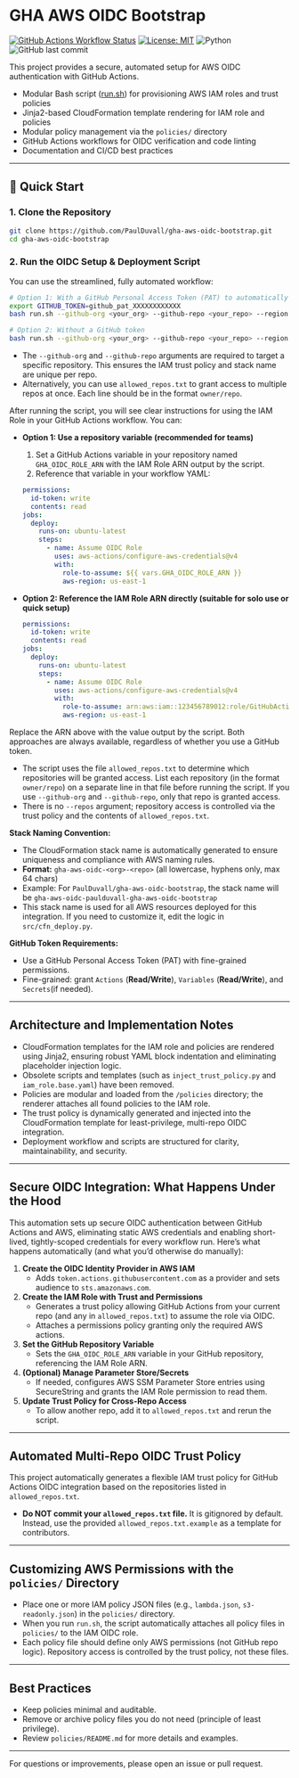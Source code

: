 # GHA AWS OIDC Bootstrap
[![GitHub Actions Workflow Status](https://github.com/PaulDuvall/gha-aws-oidc-bootstrap/actions/workflows/verify_oidc.yml/badge.svg)](https://github.com/PaulDuvall/gha-aws-oidc-bootstrap/actions/workflows/verify_oidc.yml)
[![License: MIT](https://img.shields.io/badge/License-MIT-yellow.svg)](LICENSE)
![Python](https://img.shields.io/badge/python-3.11-blue.svg)
![GitHub last commit](https://img.shields.io/github/last-commit/PaulDuvall/gha-aws-oidc-bootstrap)

This project provides a secure, automated setup for AWS OIDC authentication with GitHub Actions.

- Modular Bash script ([run.sh](run.sh)) for provisioning AWS IAM roles and trust policies
- Jinja2-based CloudFormation template rendering for IAM role and policies
- Modular policy management via the `policies/` directory
- GitHub Actions workflows for OIDC verification and code linting
- Documentation and CI/CD best practices

---

## 🚀 Quick Start

### 1. Clone the Repository

```bash
git clone https://github.com/PaulDuvall/gha-aws-oidc-bootstrap.git
cd gha-aws-oidc-bootstrap
```

### 2. Run the OIDC Setup & Deployment Script

You can use the streamlined, fully automated workflow:

```bash
# Option 1: With a GitHub Personal Access Token (PAT) to automatically set repo variables
export GITHUB_TOKEN=github_pat_XXXXXXXXXXXX
bash run.sh --github-org <your_org> --github-repo <your_repo> --region us-east-1 --github-token $GITHUB_TOKEN

# Option 2: Without a GitHub token
bash run.sh --github-org <your_org> --github-repo <your_repo> --region us-east-1
```

- The `--github-org` and `--github-repo` arguments are required to target a specific repository. This ensures the IAM trust policy and stack name are unique per repo.
- Alternatively, you can use `allowed_repos.txt` to grant access to multiple repos at once. Each line should be in the format `owner/repo`.


After running the script, you will see clear instructions for using the IAM Role in your GitHub Actions workflow. You can:

- **Option 1: Use a repository variable (recommended for teams)**
  1. Set a GitHub Actions variable in your repository named `GHA_OIDC_ROLE_ARN` with the IAM Role ARN output by the script.
  2. Reference that variable in your workflow YAML:

    ```yaml
    permissions:
      id-token: write
      contents: read
    jobs:
      deploy:
        runs-on: ubuntu-latest
        steps:
          - name: Assume OIDC Role
            uses: aws-actions/configure-aws-credentials@v4
            with:
              role-to-assume: ${{ vars.GHA_OIDC_ROLE_ARN }}
              aws-region: us-east-1
    ```

- **Option 2: Reference the IAM Role ARN directly (suitable for solo use or quick setup)**

    ```yaml
    permissions:
      id-token: write
      contents: read
    jobs:
      deploy:
        runs-on: ubuntu-latest
        steps:
          - name: Assume OIDC Role
            uses: aws-actions/configure-aws-credentials@v4
            with:
              role-to-assume: arn:aws:iam::123456789012:role/GitHubActionsOIDCRole
              aws-region: us-east-1
    ```

Replace the ARN above with the value output by the script. Both approaches are always available, regardless of whether you use a GitHub token.

- The script uses the file `allowed_repos.txt` to determine which repositories will be granted access. List each repository (in the format `owner/repo`) on a separate line in that file before running the script. If you use `--github-org` and `--github-repo`, only that repo is granted access.
- There is no `--repos` argument; repository access is controlled via the trust policy and the contents of `allowed_repos.txt`.

**Stack Naming Convention:**
- The CloudFormation stack name is automatically generated to ensure uniqueness and compliance with AWS naming rules.
- **Format:** `gha-aws-oidc-<org>-<repo>` (all lowercase, hyphens only, max 64 chars)
- Example: For `PaulDuvall/gha-aws-oidc-bootstrap`, the stack name will be `gha-aws-oidc-paulduvall-gha-aws-oidc-bootstrap`
- This stack name is used for all AWS resources deployed for this integration. If you need to customize it, edit the logic in `src/cfn_deploy.py`.

**GitHub Token Requirements:**
- Use a GitHub Personal Access Token (PAT) with fine-grained permissions.
- Fine-grained: grant `Actions` (**Read/Write**), `Variables` (**Read/Write**), and `Secrets`(if needed).

---

## Architecture and Implementation Notes

- CloudFormation templates for the IAM role and policies are rendered using Jinja2, ensuring robust YAML block indentation and eliminating placeholder injection logic.
- Obsolete scripts and templates (such as `inject_trust_policy.py` and `iam_role.base.yaml`) have been removed.
- Policies are modular and loaded from the `/policies` directory; the renderer attaches all found policies to the IAM role.
- The trust policy is dynamically generated and injected into the CloudFormation template for least-privilege, multi-repo OIDC integration.
- Deployment workflow and scripts are structured for clarity, maintainability, and security.

---

## Secure OIDC Integration: What Happens Under the Hood

This automation sets up secure OIDC authentication between GitHub Actions and AWS, eliminating static AWS credentials and enabling short-lived, tightly-scoped credentials for every workflow run. Here’s what happens automatically (and what you’d otherwise do manually):

1. **Create the OIDC Identity Provider in AWS IAM**
   - Adds `token.actions.githubusercontent.com` as a provider and sets audience to `sts.amazonaws.com`.
2. **Create the IAM Role with Trust and Permissions**
   - Generates a trust policy allowing GitHub Actions from your current repo (and any in `allowed_repos.txt`) to assume the role via OIDC.
   - Attaches a permissions policy granting only the required AWS actions.
3. **Set the GitHub Repository Variable**
   - Sets the `GHA_OIDC_ROLE_ARN` variable in your GitHub repository, referencing the IAM Role ARN.
4. **(Optional) Manage Parameter Store/Secrets**
   - If needed, configures AWS SSM Parameter Store entries using SecureString and grants the IAM Role permission to read them.
5. **Update Trust Policy for Cross-Repo Access**
   - To allow another repo, add it to `allowed_repos.txt` and rerun the script.

---

## Automated Multi-Repo OIDC Trust Policy

This project automatically generates a flexible IAM trust policy for GitHub Actions OIDC integration based on the repositories listed in `allowed_repos.txt`.

- **Do NOT commit your `allowed_repos.txt` file.** It is gitignored by default. Instead, use the provided `allowed_repos.txt.example` as a template for contributors.

---

## Customizing AWS Permissions with the `policies/` Directory

- Place one or more IAM policy JSON files (e.g., `lambda.json`, `s3-readonly.json`) in the `policies/` directory.
- When you run `run.sh`, the script automatically attaches all policy files in `policies/` to the IAM OIDC role.
- Each policy file should define only AWS permissions (not GitHub repo logic). Repository access is controlled by the trust policy, not these files.

---

## Best Practices
- Keep policies minimal and auditable.
- Remove or archive policy files you do not need (principle of least privilege).
- Review `policies/README.md` for more details and examples.

---

For questions or improvements, please open an issue or pull request.
